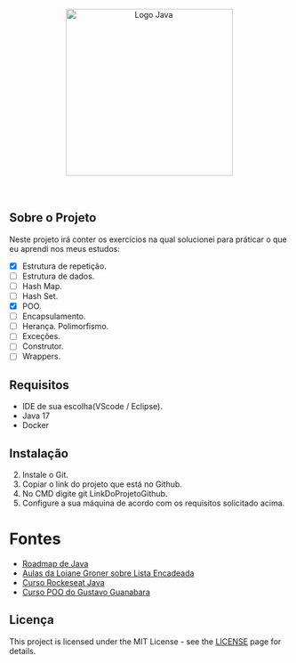 <div align="center">
<br>
  <img src="https://1000logos.net/wp-content/uploads/2020/09/Java-Logo.png" alt="Logo Java" width="300">
</div>

</br>
</br>

## Sobre o Projeto
Neste projeto irá conter os exercícios na qual solucionei para práticar o que eu aprendi nos meus estudos:
- [x] Estrutura de repetição.
- [ ] Estrutura de dados.
- [ ] Hash Map.
- [ ] Hash Set.
- [x] POO.
- [ ] Encapsulamento.
- [ ] Herança. Polimorfismo.
- [ ] Exceções.
- [ ] Construtor.
- [ ] Wrappers.

## Requisitos
 * IDE de sua escolha(VScode / Eclipse).
 * Java 17
 * Docker

## Instalação
2. Instale o Git.
1. Copiar o link do projeto que está no Github.
3. No CMD digite git LinkDoProjetoGithub.
4. Configure a sua máquina de acordo com os requisitos solicitado acima.
   
# Fontes
* [Roadmap de Java](https://roadmap.sh/java)
* [Aulas da Loiane Groner sobre Lista Encadeada](https://www.youtube.com/@loianegroner)
* [Curso Rockeseat Java](https://www.rocketseat.com.br/)
* [Curso POO do Gustavo Guanabara](https://www.youtube.com/watch?v=KlIL63MeyMY&list=PLHz_AreHm4dkqe2aR0tQK74m8SFe-aGsY&ab_channel=CursoemV%C3%ADdeo)

## Licença
This project is licensed under the MIT License - see the [LICENSE](https://opensource.org/licenses/MIT) page for details.
